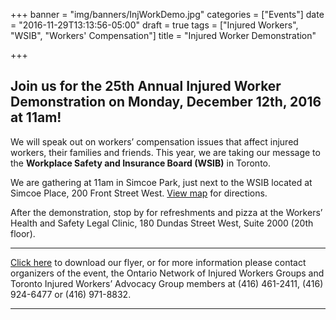 +++
banner = "img/banners/InjWorkDemo.jpg"
categories = ["Events"]
date = "2016-11-29T13:13:56-05:00"
draft = true
tags = ["Injured Workers", "WSIB", "Workers' Compensation"]
title = "Injured Worker Demonstration"

+++
## **Join us for the 25th Annual Injured Worker Demonstration on Monday, December 12th, 2016 at 11am!**

We will speak out on workers’ compensation issues that affect injured workers, their families and friends. This year, we are taking our message to the **Workplace Safety and Insurance Board (WSIB)** in Toronto.

We are gathering at 11am in Simcoe Park, just next to the WSIB located at Simcoe Place, 200 Front Street West. [View map](https://www.google.ca/maps/place/The+Workplace+Safety+and+Insurance+Board/@43.6452988,-79.3890286,16z/data=!4m5!3m4!1s0x0:0xae9bf491d8463473!8m2!3d43.6449883!4d-79.3868828) for directions.

After the demonstration, stop by for refreshments and pizza at the Workers’ Health and Safety Legal Clinic, 180 Dundas Street West, Suite 2000 (20th floor).

* * *

[Click here](https://s3.amazonaws.com/newsletter.workers-safety.ca/newsletters/Clinic+Projects/Events/InjuredWorkerFlyer.pdf) to download our flyer, or for more information please contact organizers of the event, the Ontario Network of Injured Workers Groups and Toronto Injured Workers’ Advocacy Group members at (416) 461-2411, (416) 924-6477 or (416) 971-8832.

* * *